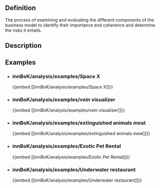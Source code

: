 
## Definition
The process of examining and evaluating the different components of the business model to identify their importance and coherence and determine the risks it entails.
## Description
## Examples
- ### innBoK/analysis/examples/Space X
	{{embed [[innBoK/analysis/examples/Space X]]}}
- ### innBoK/analysis/examples/vein visualizer
	{{embed [[innBoK/analysis/examples/vein visualizer]]}}
- ### innBoK/analysis/examples/extinguished animals meat
	{{embed [[innBoK/analysis/examples/extinguished animals meat]]}}
- ### innBoK/analysis/examples/Exotic Pet Rental
	{{embed [[innBoK/analysis/examples/Exotic Pet Rental]]}}
- ### innBoK/analysis/examples/Underwater restaurant
	{{embed [[innBoK/analysis/examples/Underwater restaurant]]}}












